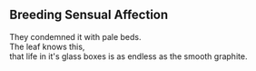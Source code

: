 Breeding Sensual Affection
--------------------------
They condemned it with pale beds.  
The leaf knows this,  
that life in it's glass boxes is as endless as the smooth graphite.  
